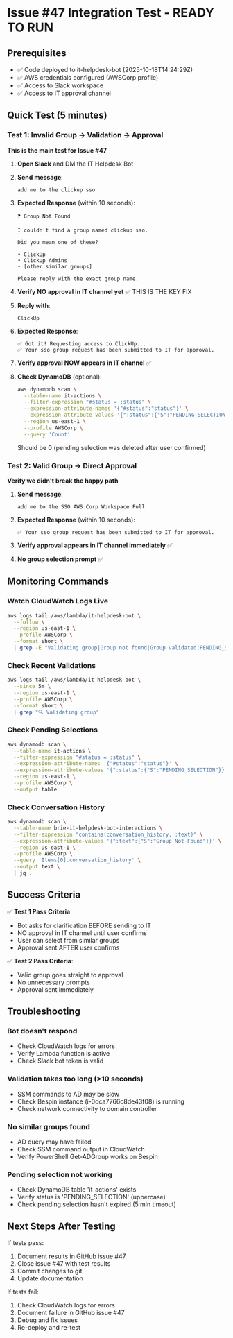 # Issue #47 Integration Test - READY TO RUN

## Prerequisites
- ✅ Code deployed to it-helpdesk-bot (2025-10-18T14:24:29Z)
- ✅ AWS credentials configured (AWSCorp profile)
- ✅ Access to Slack workspace
- ✅ Access to IT approval channel

## Quick Test (5 minutes)

### Test 1: Invalid Group → Validation → Approval
**This is the main test for Issue #47**

1. **Open Slack** and DM the IT Helpdesk Bot

2. **Send message**: 
   ```
   add me to the clickup sso
   ```

3. **Expected Response** (within 10 seconds):
   ```
   ❓ Group Not Found

   I couldn't find a group named clickup sso.

   Did you mean one of these?

   • ClickUp
   • ClickUp Admins
   • [other similar groups]

   Please reply with the exact group name.
   ```

4. **Verify NO approval in IT channel yet** ✅ THIS IS THE KEY FIX

5. **Reply with**:
   ```
   ClickUp
   ```

6. **Expected Response**:
   ```
   ✅ Got it! Requesting access to ClickUp...
   ✅ Your sso group request has been submitted to IT for approval.
   ```

7. **Verify approval NOW appears in IT channel** ✅

8. **Check DynamoDB** (optional):
   ```bash
   aws dynamodb scan \
     --table-name it-actions \
     --filter-expression "#status = :status" \
     --expression-attribute-names '{"#status":"status"}' \
     --expression-attribute-values '{":status":{"S":"PENDING_SELECTION"}}' \
     --region us-east-1 \
     --profile AWSCorp \
     --query 'Count'
   ```
   Should be 0 (pending selection was deleted after user confirmed)

### Test 2: Valid Group → Direct Approval
**Verify we didn't break the happy path**

1. **Send message**:
   ```
   add me to the SSO AWS Corp Workspace Full
   ```

2. **Expected Response** (within 10 seconds):
   ```
   ✅ Your sso group request has been submitted to IT for approval.
   ```

3. **Verify approval appears in IT channel immediately** ✅

4. **No group selection prompt** ✅

## Monitoring Commands

### Watch CloudWatch Logs Live
```bash
aws logs tail /aws/lambda/it-helpdesk-bot \
  --follow \
  --region us-east-1 \
  --profile AWSCorp \
  --format short \
  | grep -E "Validating group|Group not found|Group validated|PENDING_SELECTION"
```

### Check Recent Validations
```bash
aws logs tail /aws/lambda/it-helpdesk-bot \
  --since 5m \
  --region us-east-1 \
  --profile AWSCorp \
  --format short \
  | grep "🔍 Validating group"
```

### Check Pending Selections
```bash
aws dynamodb scan \
  --table-name it-actions \
  --filter-expression "#status = :status" \
  --expression-attribute-names '{"#status":"status"}' \
  --expression-attribute-values '{":status":{"S":"PENDING_SELECTION"}}' \
  --region us-east-1 \
  --profile AWSCorp \
  --output table
```

### Check Conversation History
```bash
aws dynamodb scan \
  --table-name brie-it-helpdesk-bot-interactions \
  --filter-expression "contains(conversation_history, :text)" \
  --expression-attribute-values '{":text":{"S":"Group Not Found"}}' \
  --region us-east-1 \
  --profile AWSCorp \
  --query 'Items[0].conversation_history' \
  --output text \
  | jq .
```

## Success Criteria

✅ **Test 1 Pass Criteria**:
- Bot asks for clarification BEFORE sending to IT
- NO approval in IT channel until user confirms
- User can select from similar groups
- Approval sent AFTER user confirms

✅ **Test 2 Pass Criteria**:
- Valid group goes straight to approval
- No unnecessary prompts
- Approval sent immediately

## Troubleshooting

### Bot doesn't respond
- Check CloudWatch logs for errors
- Verify Lambda function is active
- Check Slack bot token is valid

### Validation takes too long (>10 seconds)
- SSM commands to AD may be slow
- Check Bespin instance (i-0dca7766c8de43f08) is running
- Check network connectivity to domain controller

### No similar groups found
- AD query may have failed
- Check SSM command output in CloudWatch
- Verify PowerShell Get-ADGroup works on Bespin

### Pending selection not working
- Check DynamoDB table 'it-actions' exists
- Verify status is 'PENDING_SELECTION' (uppercase)
- Check pending selection hasn't expired (5 min timeout)

## Next Steps After Testing

If tests pass:
1. Document results in GitHub issue #47
2. Close issue #47 with test results
3. Commit changes to git
4. Update documentation

If tests fail:
1. Check CloudWatch logs for errors
2. Document failure in GitHub issue #47
3. Debug and fix issues
4. Re-deploy and re-test
